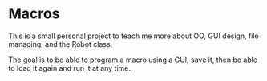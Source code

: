 # Macros
This is a small personal project to teach me more about OO, GUI design, file managing, and the Robot class.

The goal is to be able to program a macro using a GUI, save it, then be able to load it again and run it at any time.
